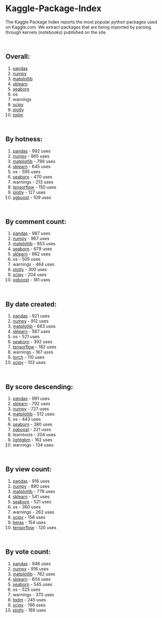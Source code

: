 # Kaggle-Package-Index
The Kaggle Package Index reports the most popular python packages used on Kaggle.com. We extract packages that are being imported by parsing through kernels (notebooks) published on the site.
<pre></br></pre>
## Overall:
1. [pandas](https://pypi.org/project/pandas)
2. [numpy](https://pypi.org/project/numpy)
3. [matplotlib](https://pypi.org/project/matplotlib)
4. [sklearn](https://pypi.org/project/sklearn)
5. [seaborn](https://pypi.org/project/seaborn)
6. os
7. warnings
8. [scipy](https://pypi.org/project/scipy)
9. [plotly](https://pypi.org/project/plotly)
10. [tqdm](https://pypi.org/project/tqdm)

<pre></br></pre>
## By hotness:
1. [pandas](https://pypi.org/project/pandas) - 992 uses
2. [numpy](https://pypi.org/project/numpy) - 965 uses
3. [matplotlib](https://pypi.org/project/matplotlib) - 799 uses
4. [sklearn](https://pypi.org/project/sklearn) - 645 uses
5. os - 595 uses
6. [seaborn](https://pypi.org/project/seaborn) - 470 uses
7. warnings - 213 uses
8. [tensorflow](https://pypi.org/project/tensorflow) - 150 uses
9. [plotly](https://pypi.org/project/plotly) - 127 uses
10. [xgboost](https://pypi.org/project/xgboost) - 109 uses

<pre></br></pre>
## By comment count:
1. [pandas](https://pypi.org/project/pandas) - 987 uses
2. [numpy](https://pypi.org/project/numpy) - 967 uses
3. [matplotlib](https://pypi.org/project/matplotlib) - 853 uses
4. [seaborn](https://pypi.org/project/seaborn) - 679 uses
5. [sklearn](https://pypi.org/project/sklearn) - 662 uses
6. os - 505 uses
7. warnings - 464 uses
8. [plotly](https://pypi.org/project/plotly) - 300 uses
9. [scipy](https://pypi.org/project/scipy) - 204 uses
10. [xgboost](https://pypi.org/project/xgboost) - 181 uses

<pre></br></pre>
## By date created:
1. [pandas](https://pypi.org/project/pandas) - 921 uses
2. [numpy](https://pypi.org/project/numpy) - 912 uses
3. [matplotlib](https://pypi.org/project/matplotlib) - 683 uses
4. [sklearn](https://pypi.org/project/sklearn) - 567 uses
5. os - 521 uses
6. [seaborn](https://pypi.org/project/seaborn) - 392 uses
7. [tensorflow](https://pypi.org/project/tensorflow) - 182 uses
8. warnings - 167 uses
9. [torch](https://pypi.org/project/torch) - 110 uses
10. [scipy](https://pypi.org/project/scipy) - 102 uses

<pre></br></pre>
## By score descending:
1. [pandas](https://pypi.org/project/pandas) - 991 uses
2. [sklearn](https://pypi.org/project/sklearn) - 792 uses
3. [numpy](https://pypi.org/project/numpy) - 727 uses
4. [matplotlib](https://pypi.org/project/matplotlib) - 512 uses
5. os - 443 uses
6. [seaborn](https://pypi.org/project/seaborn) - 380 uses
7. [xgboost](https://pypi.org/project/xgboost) - 221 uses
8. learntools - 204 uses
9. [lightgbm](https://pypi.org/project/lightgbm) - 162 uses
10. warnings - 134 uses

<pre></br></pre>
## By view count:
1. [pandas](https://pypi.org/project/pandas) - 916 uses
2. [numpy](https://pypi.org/project/numpy) - 890 uses
3. [matplotlib](https://pypi.org/project/matplotlib) - 778 uses
4. [sklearn](https://pypi.org/project/sklearn) - 541 uses
5. [seaborn](https://pypi.org/project/seaborn) - 521 uses
6. os - 360 uses
7. warnings - 262 uses
8. [scipy](https://pypi.org/project/scipy) - 158 uses
9. [keras](https://pypi.org/project/keras) - 154 uses
10. [tensorflow](https://pypi.org/project/tensorflow) - 120 uses

<pre></br></pre>
## By vote count:
1. [pandas](https://pypi.org/project/pandas) - 946 uses
2. [numpy](https://pypi.org/project/numpy) - 916 uses
3. [matplotlib](https://pypi.org/project/matplotlib) - 762 uses
4. [sklearn](https://pypi.org/project/sklearn) - 604 uses
5. [seaborn](https://pypi.org/project/seaborn) - 545 uses
6. os - 525 uses
7. warnings - 370 uses
8. [tqdm](https://pypi.org/project/tqdm) - 245 uses
9. [scipy](https://pypi.org/project/scipy) - 196 uses
10. [plotly](https://pypi.org/project/plotly) - 189 uses
